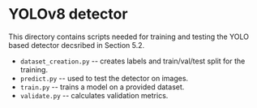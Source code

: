 # YOLOv8 detector

This directory contains scripts needed for training and testing the YOLO based detector
decsribed in Section 5.2.

- `dataset_creation.py` -- creates labels and train/val/test split for the training.
- `predict.py` -- used to test the detector on images.
- `train.py` -- trains a model on a provided dataset.
- `validate.py` -- calculates validation metrics.


